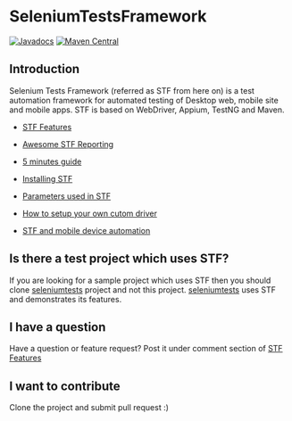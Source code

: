 # SeleniumTestsFramework

[![Javadocs](http://www.javadoc.io/badge/com.seleniumtests/seleniumtestsframework.svg)](http://www.javadoc.io/doc/com.seleniumtests/seleniumtestsframework)
[![Maven Central](https://maven-badges.herokuapp.com/maven-central/com.seleniumtests/seleniumtestsframework/badge.svg)](https://maven-badges.herokuapp.com/maven-central/com.seleniumtests/seleniumtestsframework)

## Introduction
Selenium Tests Framework (referred as STF from here on) is a test automation framework for automated testing of Desktop web, mobile site and mobile apps. STF is based on WebDriver, Appium, TestNG and Maven. 

* [STF Features](http://www.seleniumtests.com/2013/10/announcing-selenium-tests-automation.html)  

* [Awesome STF Reporting](http://www.seleniumtests.com/2013/12/stf-test-report-snapshots.html)

* [5 minutes guide](http://www.seleniumtests.com/2013/12/5-minutes-guides-to-using-selenium.html)

* [Installing STF](http://www.seleniumtests.com/2013/10/installing-selenium-tests-framework.html)

* [Parameters used in STF](http://www.seleniumtests.com/2014/04/parameters-used-in-selenium-tests-framework.html)

* [How to setup your own cutom driver](http://www.seleniumtests.com/2013/01/set-up-driver-in-selenium-tests.html)

* [STF and mobile device automation](http://www.seleniumtests.com/2015/07/stf-and-android-test-automation.html)

## Is there a test project which uses STF?
If you are looking for a sample project which uses STF then you should clone [seleniumtests](https://github.com/TestingForum/seleniumtests) project and not this project. [seleniumtests](https://github.com/TestingForum/seleniumtests) uses STF and demonstrates its features.

## I have a question
Have a question or feature request? Post it under comment section of [STF Features](http://www.seleniumtests.com/2013/10/announcing-selenium-tests-automation.html)

## I want to contribute
Clone the project and submit pull request :)
